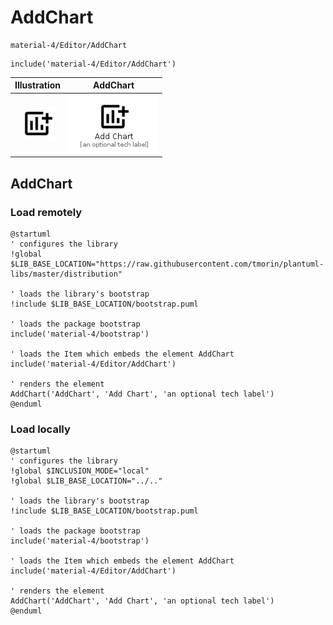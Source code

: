 # AddChart


```text
material-4/Editor/AddChart
```

```text
include('material-4/Editor/AddChart')
```



| Illustration | AddChart |
| :---: | :---: |
| ![illustration for Illustration](../../material-4/Editor/AddChart.png) | ![illustration for AddChart](../../material-4/Editor/AddChart.Local.png) |




## AddChart

### Load remotely
```plantuml
@startuml
' configures the library
!global $LIB_BASE_LOCATION="https://raw.githubusercontent.com/tmorin/plantuml-libs/master/distribution"

' loads the library's bootstrap
!include $LIB_BASE_LOCATION/bootstrap.puml

' loads the package bootstrap
include('material-4/bootstrap')

' loads the Item which embeds the element AddChart
include('material-4/Editor/AddChart')

' renders the element
AddChart('AddChart', 'Add Chart', 'an optional tech label')
@enduml
```

### Load locally
```plantuml
@startuml
' configures the library
!global $INCLUSION_MODE="local"
!global $LIB_BASE_LOCATION="../.."

' loads the library's bootstrap
!include $LIB_BASE_LOCATION/bootstrap.puml

' loads the package bootstrap
include('material-4/bootstrap')

' loads the Item which embeds the element AddChart
include('material-4/Editor/AddChart')

' renders the element
AddChart('AddChart', 'Add Chart', 'an optional tech label')
@enduml
```

